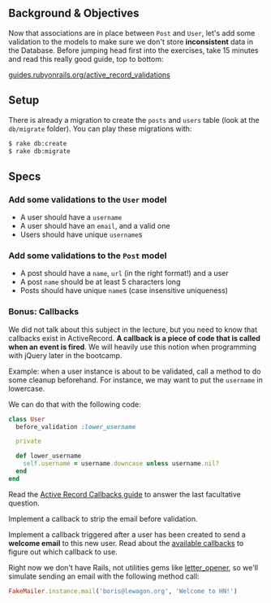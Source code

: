 ## Background & Objectives

Now that associations are in place between `Post` and `User`, let's add some validation to the models to make sure we don't store **inconsistent** data in the Database. Before jumping head first into the exercises, take 15 minutes and read this really good guide, top to bottom:

[guides.rubyonrails.org/active\_record\_validations](http://guides.rubyonrails.org/active_record_validations.html)

## Setup

There is already a migration to create the `posts` and `users` table (look at the `db/migrate` folder). You can play these migrations with:

```bash
$ rake db:create
$ rake db:migrate
```

## Specs

### Add some validations to the `User` model

- A user should have a `username`
- A user should have an `email`, and a valid one
- Users should have unique `username`s

### Add some validations to the `Post` model

- A post should have a `name`, `url` (in the right format!) and a user
- A post `name` should be at least 5 characters long
- Posts should have unique `name`s (case insensitive uniqueness)

### Bonus: Callbacks

We did not talk about this subject in the lecture, but you need to know that callbacks exist in ActiveRecord. **A callback is a piece of code that is called when an event is fired**. We will heavily use this notion when programming with jQuery later in the bootcamp.

Example: when a user instance is about to be validated, call a method to do some cleanup beforehand. For instance, we may want to put the `username` in lowercase.

We can do that with the following code:

```ruby
class User
  before_validation :lower_username

  private

  def lower_username
    self.username = username.downcase unless username.nil?
  end
end
```

Read the [Active Record Callbacks guide](http://guides.rubyonrails.org/active_record_callbacks.html) to answer the last facultative question.

Implement a callback to strip the email before validation.

Implement a callback triggered after a user has been created to send a **welcome email** to this new user. Read about the [available callbacks](http://guides.rubyonrails.org/active_record_callbacks.html#available-callbacks) to figure out which callback to use.

Right now we don't have Rails, not utilities gems like [letter_opener](https://github.com/ryanb/letter_opener), so we'll simulate sending an email with the following method call:

```ruby
FakeMailer.instance.mail('boris@lewagon.org', 'Welcome to HN!')
```


